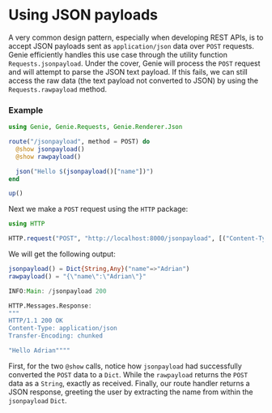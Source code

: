 # Using JSON payloads

A very common design pattern, especially when developing REST APIs, is to accept JSON payloads sent as `application/json`
data over `POST` requests. Genie efficiently handles this use case through the utility function `Requests.jsonpayload`.
Under the cover, Genie will process the `POST` request and will attempt to parse the JSON text payload. If this fails,
we can still access the raw data (the text payload not converted to JSON) by using the `Requests.rawpayload` method.

### Example

```julia
using Genie, Genie.Requests, Genie.Renderer.Json

route("/jsonpayload", method = POST) do
  @show jsonpayload()
  @show rawpayload()

  json("Hello $(jsonpayload()["name"])")
end

up()
```

Next we make a `POST` request using the `HTTP` package:

```julia
using HTTP

HTTP.request("POST", "http://localhost:8000/jsonpayload", [("Content-Type", "application/json")], """{"name":"Adrian"}""")
```

We will get the following output:

```julia
jsonpayload() = Dict{String,Any}("name"=>"Adrian")
rawpayload() = "{\"name\":\"Adrian\"}"

INFO:Main: /jsonpayload 200

HTTP.Messages.Response:
"""
HTTP/1.1 200 OK
Content-Type: application/json
Transfer-Encoding: chunked

"Hello Adrian""""
```

First, for the two `@show` calls, notice how `jsonpayload` had successfully converted the `POST` data to a `Dict`.
While the `rawpayload` returns the `POST` data as a `String`, exactly as received. Finally, our route handler returns a
JSON response, greeting the user by extracting the name from within the `jsonpayload` `Dict`.
